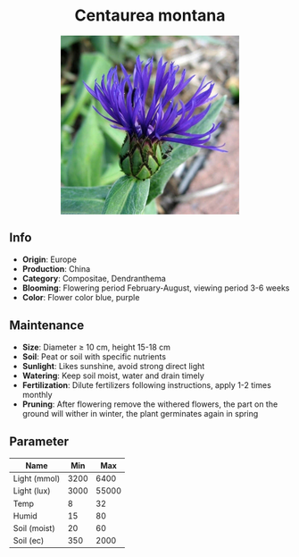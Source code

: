 <h1 align='center'>Centaurea montana</h1>
<p align="center">
    <img 
        align='center'
        width='320'
        src="../images/centaurea montana.png" 
        alt='Centaurea montana' />
</p>

## Info

 - **Origin**: Europe
 - **Production**: China
 - **Category**: Compositae, Dendranthema
 - **Blooming**: Flowering period February-August, viewing period 3-6 weeks
 - **Color**: Flower color blue, purple

## Maintenance

 - **Size**: Diameter ≥ 10 cm, height 15-18 cm
 - **Soil**: Peat or soil with specific nutrients
 - **Sunlight**: Likes sunshine, avoid strong direct light
 - **Watering**: Keep soil moist, water and drain timely
 - **Fertilization**: Dilute fertilizers following instructions, apply 1-2 times monthly
 - **Pruning**: After flowering remove the withered flowers, the part on the ground will wither in winter, the plant germinates again in spring

## Parameter

| Name         | Min  | Max   |
|--------------|------|-------|
| Light (mmol) | 3200 | 6400  |
| Light (lux)  | 3000 | 55000 |
| Temp         | 8    | 32    |
| Humid        | 15   | 80    |
| Soil (moist) | 20   | 60    |
| Soil (ec)    | 350  | 2000  |